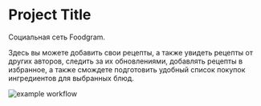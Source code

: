 # Project Title
Социальная сеть Foodgram.

Здесь вы можете добавить свои рецепты, а также увидеть рецепты от других авторов, следить за их обновлениями, добавлять рецепты в избранное, а также смождете подготовить удобный список покупок ингредиентов для выбранных блюд.

![example workflow](https://github.com/DonFortes/foodgram-project/actions/workflows/foodgram.yml/badge.svg)